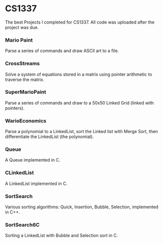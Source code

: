 # CS1337
The best Projects I completed for CS1337. All code was uploaded after the project was due.

### Mario Paint
Parse a series of commands and draw ASCII art to a file.

### CrossStreams
Solve a system of equations stored in a matrix using pointer arithmetic to traverse the matrix.

### SuperMarioPaint
Parse a series of commands and draw to a 50x50 Linked Grid (linked with pointers).

### WarioEconomics
Parse a polynomial to a LinkedList, sort the Linked list with Merge Sort, then differentiate the LinkedList (the polynomial).

### Queue
A Queue implemented in C.

### CLinkedList
A LinkedList implemented in C.

### SortSearch
Various sorting algorithms: Quick, Insertion, Bubble, Selection, implemented in C++.

### SortSearch6C
Sorting a LinkedList with Bubble and Selection sort in C.




